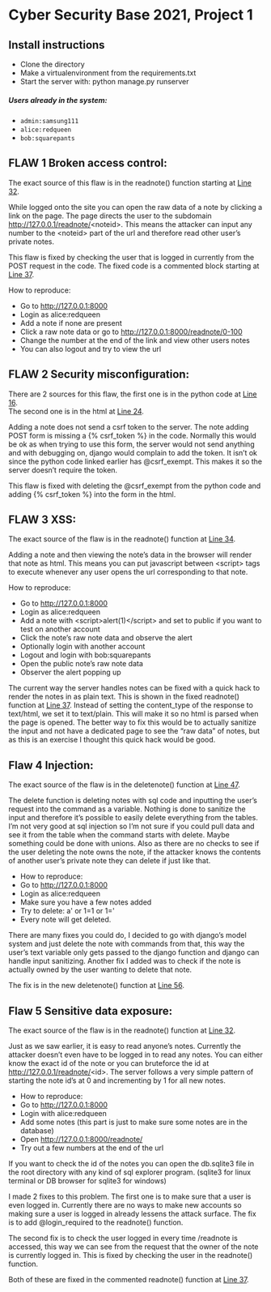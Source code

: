 # Cyber Security Base 2021, Project 1

## Install instructions
- Clone the directory
- Make a virtualenvironment from the requirements.txt
- Start the server with: python manage.py runserver

##### Users already in the system:  
- `admin:samsung111`
- `alice:redqueen`
- `bob:squarepants`


## FLAW 1 Broken access control:
The exact source of this flaw is in the readnote() function starting at [Line 32](https://github.com/yostiq/mooc-cybersecurity-project-1/blob/c891e3dfc9ff30449589a0a205d1401bda2c1c36/notes/views.py#L32).

While logged onto the site you can open the raw data of a note by clicking a link on the page. The page directs the user to the subdomain http://127.0.0.1/readnote/<noteid\>. This means the attacker can input any number to the <noteid\> part of the url and therefore read other user’s private notes.

This flaw is fixed by checking the user that is logged in currently from the POST request in the code. The fixed code is a commented block starting at [Line 37](https://github.com/yostiq/mooc-cybersecurity-project-1/blob/c891e3dfc9ff30449589a0a205d1401bda2c1c36/notes/views.py#L37).

How to reproduce:
- Go to http://127.0.0.1:8000
- Login as alice:redqueen
- Add a note if none are present
- Click a raw note data or go to http://127.0.0.1:8000/readnote/0-100
- Change the number at the end of the link and view other users notes
- You can also logout and try to view the url

## FLAW 2 Security misconfiguration:
There are 2 sources for this flaw, the first one is in the python code at [Line 16](https://github.com/yostiq/mooc-cybersecurity-project-1/blob/c891e3dfc9ff30449589a0a205d1401bda2c1c36/notes/views.py#L16).  
The second one is in the html at [Line 24](https://github.com/yostiq/mooc-cybersecurity-project-1/blob/c891e3dfc9ff30449589a0a205d1401bda2c1c36/notes/templates/notes/index.html#L24).

Adding a note does not send a csrf token to the server. The note adding POST form is missing a {% csrf_token %} in the code. Normally this would be ok as when trying to use this form, the server would not send anything and with debugging on, django would complain to add the token. It isn’t ok since the python code linked earlier has @csrf_exempt. This makes it so the server doesn’t require the token.

This flaw is fixed with deleting the @csrf_exempt from the python code and adding {% csrf_token %} into the form in the html.

## FLAW 3 XSS:
The exact source of the flaw is in the readnote() function at [Line 34](https://github.com/yostiq/mooc-cybersecurity-project-1/blob/c891e3dfc9ff30449589a0a205d1401bda2c1c36/notes/views.py#L34).

Adding a note and then viewing the note’s data in the browser will render that note as html. This means you can put javascript between <script\> tags to execute whenever any user opens the url corresponding to that note.

How to reproduce:
- Go to http://127.0.0.1:8000
- Login as alice:redqueen
- Add a note with <script\>alert(1)</script\> and set to public if you want to test on another account
- Click the note’s raw note data and observe the alert
- Optionally login with another account
- Logout and login with bob:squarepants
- Open the public note’s raw note data
- Observer the alert popping up

The current way the server handles notes can be fixed with a quick hack to render the notes in as plain text. This is shown in the fixed readnote() function at [Line 37](https://github.com/yostiq/mooc-cybersecurity-project-1/blob/c891e3dfc9ff30449589a0a205d1401bda2c1c36/notes/views.py#L37). Instead of setting the content_type of the response to text/html, we set it to text/plain. This will make it so no html is parsed when the page is opened. The better way to fix this would be to actually sanitize the input and not have a dedicated page to see the “raw data” of notes, but as this is an exercise I thought this quick hack would be good.

## Flaw 4 Injection:
The exact source of the flaw is in the deletenote() function at [Line 47](https://github.com/yostiq/mooc-cybersecurity-project-1/blob/c891e3dfc9ff30449589a0a205d1401bda2c1c36/notes/views.py#L47).

The delete function is deleting notes with sql code and inputting the user’s request into the command as a variable. Nothing is done to sanitize the input and therefore it’s possible to easily delete everything from the tables. I’m not very good at sql injection so I’m not sure if you could pull data and see it from the table when the command starts with delete. Maybe something could be done with unions. Also as there are no checks to see if the user deleting the note owns the note, if the attacker knows the contents of another user’s private note they can delete if just like that.

- How to reproduce:
- Go to http://127.0.0.1:8000
- Login as alice:redqueen
- Make sure you have a few notes added
- Try to delete: a' or 1=1 or 1='
- Every note will get deleted.

There are many fixes you could do, I decided to go with django’s model system and just delete the note with commands from that, this way the user’s text variable only gets passed to the django function and django can handle input sanitizing. Another fix I added was to check if the note is actually owned by the user wanting to delete that note.

The fix is in the new deletenote() function at [Line 56](https://github.com/yostiq/mooc-cybersecurity-project-1/blob/86e948124991af5bdd55a5872a9ec45945dc9fd8/notes/views.py#L56).

## Flaw 5 Sensitive data exposure:
The exact source of the flaw is in the readnote() function at [Line 32](https://github.com/yostiq/mooc-cybersecurity-project-1/blob/467d089caf8d85a0ff50f965c3ed9de54ce91556/notes/views.py#L32).

Just as we saw earlier, it is easy to read anyone’s notes. Currently the attacker doesn’t even have to be logged in to read any notes. You can either know the exact id of the note or you can bruteforce the id at http://127.0.0.1/readnote/<id\>. The server follows a very simple pattern of starting the note id’s at 0 and incrementing by 1 for all new notes.

- How to reproduce:
- Go to http://127.0.0.1:8000
- Login with alice:redqueen
- Add some notes (this part is just to make sure some notes are in the database)
- Open http://127.0.0.1:8000/readnote/<id>
- Try out a few numbers at the end of the url

If you want to check the id of the notes you can open the db.sqlite3 file in the root directory with any kind of sql explorer program. (sqlite3 for linux terminal or DB browser for sqlite3 for windows)

I made 2 fixes to this problem. The first one is to make sure that a user is even logged in. Currently there are no ways to make new accounts so making sure a user is logged in already lessens the attack surface. The fix is to add @login_required to the readnote() function.

The second fix is to check the user logged in every time /readnote is accessed, this way we can see from the request that the owner of the note is currently logged in. This is fixed by checking the user in the readnote() function.

Both of these are fixed in the commented readnote() function at [Line 37](https://github.com/yostiq/mooc-cybersecurity-project-1/blob/86e948124991af5bdd55a5872a9ec45945dc9fd8/notes/views.py#L37).
